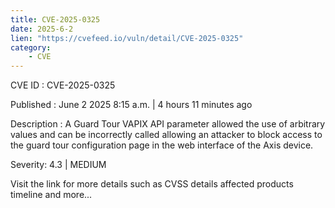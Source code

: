 ```yaml
---
title: CVE-2025-0325
date: 2025-6-2
lien: "https://cvefeed.io/vuln/detail/CVE-2025-0325"
category:
    - CVE
---
```


CVE ID : CVE-2025-0325

Published :  June 2
2025
8:15 a.m. | 4 hours
11 minutes ago

Description : A Guard Tour VAPIX API parameter allowed the use of arbitrary values and can be incorrectly called
allowing an attacker to block access to the guard tour configuration page in the web interface of the Axis device.

Severity: 4.3 | MEDIUM

Visit the link for more details
such as CVSS details
affected products
timeline
and more...
